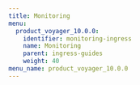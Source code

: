 ```yaml
---
title: Monitoring
menu:
  product_voyager_10.0.0:
    identifier: monitoring-ingress
    name: Monitoring
    parent: ingress-guides
    weight: 40
menu_name: product_voyager_10.0.0
---
```

